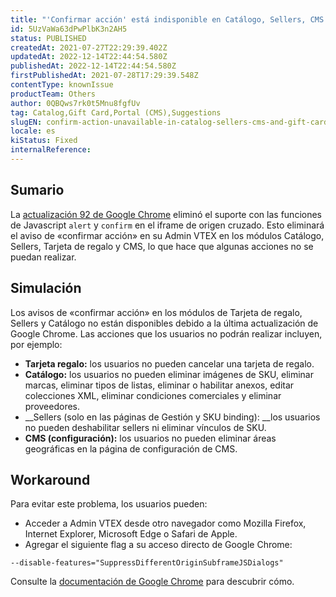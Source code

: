 ```yaml
---
title: "'Confirmar acción' está indisponible en Catálogo, Sellers, CMS y Tarjeta de regalo por Google Chrome"
id: 5UzVaWa63dPwPlbK3n2AH5
status: PUBLISHED
createdAt: 2021-07-27T22:29:39.402Z
updatedAt: 2022-12-14T22:44:54.580Z
publishedAt: 2022-12-14T22:44:54.580Z
firstPublishedAt: 2021-07-28T17:29:39.548Z
contentType: knownIssue
productTeam: Others
author: 0QBQws7rk0t5Mnu8fgfUv
tag: Catalog,Gift Card,Portal (CMS),Suggestions
slugEN: confirm-action-unavailable-in-catalog-sellers-cms-and-gift-card-modules-for
locale: es
kiStatus: Fixed
internalReference:  
---
```


## Sumario

La [actualización 92 de Google Chrome](https://chromestatus.com/feature/5148698084376576) eliminó el suporte con las funciones de Javascript `alert` y `confirm` en el iframe de origen cruzado. Esto eliminará el aviso de «confirmar acción» en su Admin VTEX en los módulos Catálogo, Sellers, Tarjeta de regalo y CMS, lo que hace que algunas acciones no se puedan realizar.


## Simulación


Los avisos de «confirmar acción» en los módulos de Tarjeta de regalo, Sellers y Catálogo no están disponibles debido a la última actualización de Google Chrome. Las acciones que los usuarios no podrán realizar incluyen, por ejemplo:

- __Tarjeta regalo:__ los usuarios no pueden cancelar una tarjeta de regalo.
- __Catálogo:__ los usuarios no pueden eliminar imágenes de SKU, eliminar marcas, eliminar tipos de listas, eliminar o habilitar anexos, editar colecciones XML, eliminar condiciones comerciales y eliminar proveedores.
- __Sellers (solo en las páginas de Gestión y SKU binding): __los usuarios no pueden deshabilitar sellers ni eliminar vínculos de SKU.
- __CMS (configuración):__ los usuarios no pueden eliminar áreas geográficas en la página de configuración de CMS.


## Workaround

Para evitar este problema, los usuarios pueden:

- Acceder a Admin VTEX desde otro navegador como Mozilla Firefox, Internet Explorer, Microsoft Edge o Safari de Apple.  
- Agregar el siguiente flag a su acceso directo de Google Chrome:  

`--disable-features="SuppressDifferentOriginSubframeJSDialogs"`   

Consulte la [documentación de Google Chrome](https://support.google.com/chrome/a/answer/6271282?hl=en#zippy=%2Cwindows) para descubrir cómo.  


